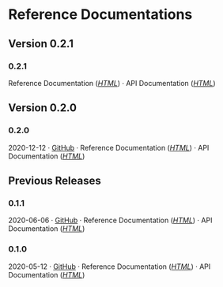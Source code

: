 # Reference Documentations

## Version 0.2.1

### 0.2.1 <Badge text="Latest Snapshot" type="warn" vertical="top"/> 
Reference Documentation (_[HTML](https://chhorz.github.io/oas-generator/docs/0.2.1-SNAPSHOT/oas-generator.html)_) · API Documentation (_[HTML](https://chhorz.github.io/oas-generator/docs/0.2.1-SNAPSHOT/apidocs/)_)

## Version 0.2.0

### 0.2.0 <Badge text="Latest Release" vertical="top"/> 
2020-12-12 · [GitHub](https://github.com/chhorz/oas-generator/releases/tag/v0.2.0) · Reference Documentation (_[HTML](https://chhorz.github.io/oas-generator/docs/0.2.0/oas-generator.html)_) · API Documentation (_[HTML](https://chhorz.github.io/oas-generator/docs/0.2.0/apidocs/)_)

## Previous Releases

### 0.1.1
2020-06-06 · [GitHub](https://github.com/chhorz/oas-generator/releases/tag/v0.1.1) · Reference Documentation (_[HTML](https://chhorz.github.io/oas-generator/docs/0.1.1/oas-generator.html)_) · API Documentation (_[HTML](https://chhorz.github.io/oas-generator/docs/0.1.1/apidocs/)_)

### 0.1.0 
2020-05-12 · [GitHub](https://github.com/chhorz/oas-generator/releases/tag/v0.1.0) · Reference Documentation (_[HTML](https://chhorz.github.io/oas-generator/docs/0.1.0/oas-generator.html)_) · API Documentation (_[HTML](https://chhorz.github.io/oas-generator/docs/0.1.0/apidocs/)_)
